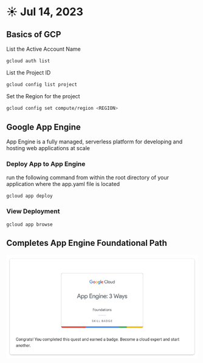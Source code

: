 # ☀️ Jul 14, 2023

## Basics of GCP

List the Active Account Name

``` bash
gcloud auth list
```

List the Project ID

``` bash
gcloud config list project
```


Set the Region for the project

``` bash
gcloud config set compute/region <REGION>
```

## Google App Engine

App Engine is a fully managed, serverless platform for developing and hosting web applications at scale

### Deploy App to App Engine

run the following command from within the root directory of your application where the app.yaml file is located

```
gcloud app deploy
```

### View Deployment

```
gcloud app browse
```

## Completes App Engine Foundational Path

![](skill_badge.png)